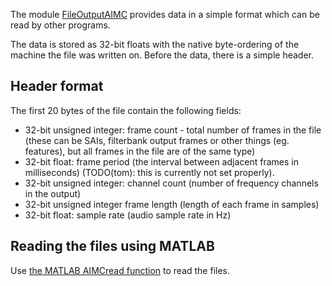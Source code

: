 The module [FileOutputAIMC](http://code.google.com/p/aimc/source/browse/trunk/src/Modules/Output/FileOutputAIMC.cc) provides data in a simple format which can be read by other programs.

The data is stored as 32-bit floats with the native byte-ordering of the machine the file was written on. Before the data, there is a simple header.

## Header format ##
The first 20 bytes of the file contain the following fields:

  * 32-bit unsigned integer: frame count - total number of frames in the file (these can be SAIs, filterbank output frames or other things (eg. features), but all frames in the file are of the same type)
  * 32-bit float: frame period (the interval between adjacent frames in milliseconds) (TODO(tom): this is currently not set properly).
  * 32-bit unsigned integer: channel count (number of frequency channels in the output)
  * 32-bit unsigned integer frame length (length of each frame in samples)
  * 32-bit float: sample rate (audio sample rate in Hz)


## Reading the files using MATLAB ##
Use [the MATLAB AIMCread function](http://code.google.com/p/aimc/source/browse/trunk/matlab/AIMCread.m) to read the files.